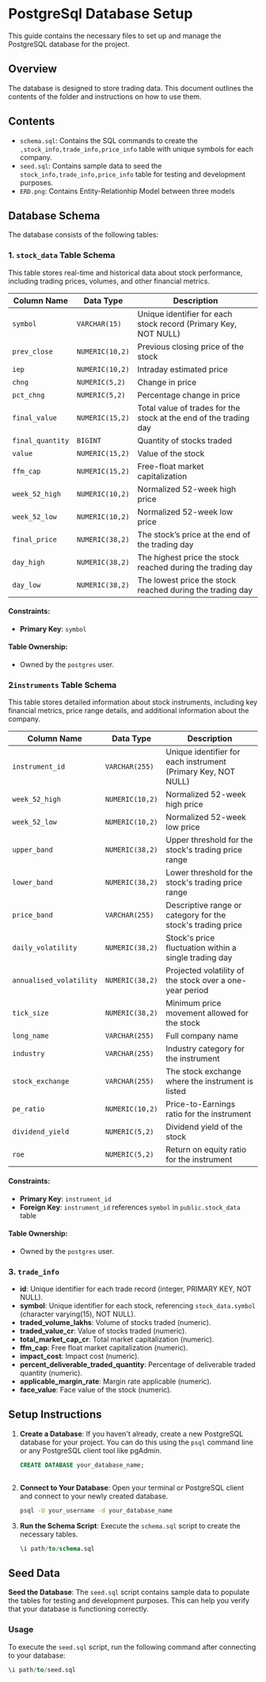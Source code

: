 # PostgreSql Database Setup

This guide contains the necessary files to set up and manage the PostgreSQL database for the project. 

## Overview

The database is designed to store trading data. This document outlines the contents of the folder and instructions on how to use them.

## Contents

- `schema.sql`: Contains the SQL commands to create the `,stock_info,trade_info,price_info` table with unique symbols for each company.
- `seed.sql`:  Contains sample data to seed the `stock_info,trade_info,price_info` table for testing and development purposes.
- `ERD.png`:  Contains Entity-Relationhip Model between three models

## Database Schema

The database consists of the following tables:
### 1. `stock_data` Table Schema

This table stores real-time and historical data about stock performance, including trading prices, volumes, and other financial metrics.

| Column Name             | Data Type                | Description                                                         |
|-------------------------|--------------------------|---------------------------------------------------------------------|
| `symbol`                | `VARCHAR(15)`            | Unique identifier for each stock record (Primary Key, NOT NULL)     |
| `prev_close`            | `NUMERIC(10,2)`          | Previous closing price of the stock                                 |
| `iep`                   | `NUMERIC(10,2)`          | Intraday estimated price                                            |
| `chng`                  | `NUMERIC(5,2)`           | Change in price                                                     |
| `pct_chng`              | `NUMERIC(5,2)`           | Percentage change in price                                          |
| `final_value`           | `NUMERIC(15,2)`          | Total value of trades for the stock at the end of the trading day   |
| `final_quantity`        | `BIGINT`                 | Quantity of stocks traded                                           |
| `value`                 | `NUMERIC(15,2)`          | Value of the stock                                                  |
| `ffm_cap`               | `NUMERIC(15,2)`          | Free-float market capitalization                                    |
| `week_52_high`          | `NUMERIC(10,2)`          | Normalized 52-week high price                                       |
| `week_52_low`           | `NUMERIC(10,2)`          | Normalized 52-week low price                                        |
| `final_price`           | `NUMERIC(38,2)`          | The stock’s price at the end of the trading day                     |
| `day_high`              | `NUMERIC(38,2)`          | The highest price the stock reached during the trading day          |
| `day_low`               | `NUMERIC(38,2)`          | The lowest price the stock reached during the trading day           |

#### Constraints:
- **Primary Key**: `symbol`

#### Table Ownership:
- Owned by the `postgres` user.

### 2`instruments` Table Schema

This table stores detailed information about stock instruments, including key financial metrics, price range details, and additional information about the company.

| Column Name              | Data Type                | Description                                                        |
|------------------------- |--------------------------|--------------------------------------------------------------------|
| `instrument_id`          | `VARCHAR(255)`           | Unique identifier for each instrument (Primary Key, NOT NULL)      |
| `week_52_high`           | `NUMERIC(10,2)`          | Normalized 52-week high price                                      |
| `week_52_low`            | `NUMERIC(10,2)`          | Normalized 52-week low price                                       |
| `upper_band`             | `NUMERIC(38,2)`          | Upper threshold for the stock's trading price range                |
| `lower_band`             | `NUMERIC(38,2)`          | Lower threshold for the stock's trading price range                |
| `price_band`             | `VARCHAR(255)`           | Descriptive range or category for the stock's trading price        |
| `daily_volatility`       | `NUMERIC(38,2)`          | Stock's price fluctuation within a single trading day              |
| `annualised_volatility`  | `NUMERIC(38,2)`          | Projected volatility of the stock over a one-year period           |
| `tick_size`              | `NUMERIC(38,2)`          | Minimum price movement allowed for the stock                       |
| `long_name`              | `VARCHAR(255)`           | Full company name                                                  |
| `industry`               | `VARCHAR(255)`           | Industry category for the instrument                               |
| `stock_exchange`         | `VARCHAR(255)`           | The stock exchange where the instrument is listed                  |
| `pe_ratio`               | `NUMERIC(10,2)`          | Price-to-Earnings ratio for the instrument                         |
| `dividend_yield`         | `NUMERIC(5,2)`           | Dividend yield of the stock                                        |
| `roe`                    | `NUMERIC(5,2)`           | Return on equity ratio for the instrument                          |

#### Constraints:
- **Primary Key**: `instrument_id`
- **Foreign Key**: `instrument_id` references `symbol` in `public.stock_data` table

#### Table Ownership:
- Owned by the `postgres` user.

### 3. `trade_info`
- **id**: Unique identifier for each trade record (integer, PRIMARY KEY, NOT NULL).
- **symbol**: Unique identifier for each stock, referencing `stock_data.symbol` (character varying(15), NOT NULL).
- **traded_volume_lakhs**: Volume of stocks traded (numeric).
- **traded_value_cr**: Value of stocks traded (numeric).
- **total_market_cap_cr**: Total market capitalization (numeric).
- **ffm_cap**: Free float market capitalization (numeric).
- **impact_cost**: Impact cost (numeric).
- **percent_deliverable_traded_quantity**: Percentage of deliverable traded quantity (numeric).
- **applicable_margin_rate**: Margin rate applicable (numeric).
- **face_value**: Face value of the stock (numeric).
## Setup Instructions

1. **Create a Database**: If you haven't already, create a new PostgreSQL database for your project. You can do this using the `psql` command line or any PostgreSQL client tool like pgAdmin.

   ```sql
   CREATE DATABASE your_database_name;
  
2. **Connect to Your Database**: Open your terminal or PostgreSQL client and connect to your newly created database.

   ```bash
   psql -U your_username -d your_database_name


3. **Run the Schema Script**: Execute the `schema.sql` script to create the necessary tables.

   ```sql
   \i path/to/schema.sql
## Seed Data

**Seed the Database**: The `seed.sql` script contains sample data to populate the tables for testing and development purposes. This can help you verify that your database is functioning correctly.

### Usage

To execute the `seed.sql` script, run the following command after connecting to your database:

```sql
\i path/to/seed.sql


